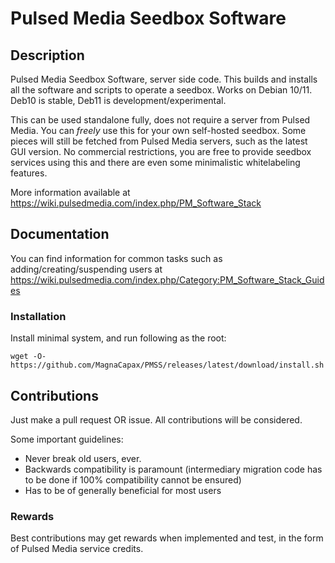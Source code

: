 # Pulsed Media Seedbox Software

## Description

Pulsed Media Seedbox Software, server side code. This builds and installs all the software and scripts to operate a seedbox.
Works on Debian 10/11. Deb10 is stable, Deb11 is development/experimental.

This can be used standalone fully, does not require a server from Pulsed Media. You can _freely_ use this for your own self-hosted seedbox. Some pieces will still be fetched from Pulsed Media servers, such as the latest GUI version. No commercial restrictions, you are free to provide seedbox services using this and there are even some minimalistic whitelabeling features.

More information available at https://wiki.pulsedmedia.com/index.php/PM_Software_Stack


## Documentation

You can find information for common tasks such as adding/creating/suspending users at https://wiki.pulsedmedia.com/index.php/Category:PM_Software_Stack_Guides

### Installation

Install minimal system, and run following as the root:
```
wget -O- https://github.com/MagnaCapax/PMSS/releases/latest/download/install.sh|bash
```

## Contributions

Just make a pull request OR issue. All contributions will be considered.

Some important guidelines:

 * Never break old users, ever.
 * Backwards compatibility is paramount (intermediary migration code has to be done if 100% compatibility cannot be ensured)
 * Has to be of generally beneficial for most users

 ### Rewards

 Best contributions may get rewards when implemented and test, in the form of Pulsed Media service credits.